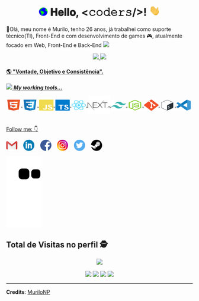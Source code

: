 <h1 align="center">
  <a target="_blank">
    <img src="https://github.com/MuriloNP/murilonp/blob/main/GIF/Earth.gif" width="24px" style="max-width:100%;">
  </a>
  𝐇𝐞𝐥𝐥𝐨, &lt;𝚌𝚘𝚍𝚎𝚛𝚜/&gt;!
  <a target="_blank">
    <img src="https://github.com/MuriloNP/murilonp/blob/main/GIF/Hi.gif" width="30px" />
  </a>
</h1>

📌Olá, meu nome é Murilo, tenho 26 anos, já trabalhei como suporte técnico(TI), Front-End e com desenvolvimento de games 🎮, atualmente focado em Web, Front-End e Back-End <img src = "https://media2.giphy.com/media/QssGEmpkyEOhBCb7e1/giphy.gif?cid=ecf05e47a0n3gi1bfqntqmob8g9aid1oyj2wr3ds3mg700bl&rid=giphy.gif" width = 16px>
  
<div align="center">
  <a href="https://github.com/MuriloNP">
  <img height="175em" src="https://github-readme-stats.vercel.app/api?username=MuriloNP&show_icons=true&hide_border=true&&title_color=94b4a4&amp&icon_color=FFFFFF&amp&text_color=FFFFFF&amp&bg_color=000000&include_all_commits=true&count_private=true">
  <img height="175em" src="https://github-readme-stats.vercel.app/api/top-langs/?username=MuriloNP&layout=compact&langs_count=15&text_color=FFFFFF&bg_color=000000&title_color=94b4a4&hide_border=true">
</div>

#### 🌎 "Vontade, Objetivo e Consistência".
  
<img src="https://media.giphy.com/media/iY8CRBdQXODJSCERIr/giphy.gif" width="30px">&nbsp;***My working tools...***
  
<div style="display: inline_block">
  <img align="center" alt="Murilo-HTML" height="30" width="40" src="https://raw.githubusercontent.com/devicons/devicon/master/icons/html5/html5-original.svg">
  <img align="center" alt="Murilo-CSS" height="30" width="40" src="https://raw.githubusercontent.com/devicons/devicon/master/icons/css3/css3-original.svg">
  <img align="center" alt="Murilo-Js" height="30" width="40" src="https://raw.githubusercontent.com/devicons/devicon/master/icons/javascript/javascript-plain.svg">
  <img align="center" alt="Murilo-Ts" height="30" width="40" src="https://raw.githubusercontent.com/devicons/devicon/master/icons/typescript/typescript-plain.svg">
  <img align="center" alt="Murilo-React" height="30" width="40" src="https://raw.githubusercontent.com/devicons/devicon/master/icons/react/react-original.svg">
  <img align="center" alt="Murilo-Nextjs" height="50" width="60" src="https://raw.githubusercontent.com/devicons/devicon/master/icons/nextjs/nextjs-original-wordmark.svg">
  <img align="center" alt="Murilo-Tailwindcss" height="30" width="40" src="https://raw.githubusercontent.com/devicons/devicon/master/icons/tailwindcss/tailwindcss-plain.svg">
  <img align="center" alt="Murilo-Nodejs" height="30" width="40" src="https://raw.githubusercontent.com/devicons/devicon/master/icons/nodejs/nodejs-original.svg">
  <img align="center" alt="Murilo-Git" height="30" width="40" src="https://raw.githubusercontent.com/devicons/devicon/master/icons/git/git-original.svg">
  <img align="center" alt="Murilo-Bash" height="30" width="40" src="https://raw.githubusercontent.com/devicons/devicon/master/icons/bash/bash-original.svg">
  <img align="center" alt="Murilo-VSCode" height="30" width="40" src="https://raw.githubusercontent.com/devicons/devicon/master/icons/vscode/vscode-original.svg">
</div>
  
##
Follow me: 👇
<div>
  <a href = "mailto:murilloprado457@gmail.com"><img align="center" height="30" src="https://raw.githubusercontent.com/MuriloNP/murilonp/main/SVG/gmail2.svg" target="_blank"><a/>
  &nbsp;&nbsp;
  <a href = "https://www.linkedin.com/in/murilo-nascimento-473162205"><img align="center" height="30" src="https://raw.githubusercontent.com/MuriloNP/murilonp/main/SVG/linkedin.svg" target="_blank"><a/>
  &nbsp;&nbsp;
  <a href = "https://www.facebook.com/murilo.prado.73"><img align="center" height="30" src="https://raw.githubusercontent.com/MuriloNP/murilonp/main/SVG/facebook2.svg" target="_blank"><a/>
  &nbsp;&nbsp;
  <a href = "https://www.instagram.com/murilloprado_"><img align="center" height="30" src="https://raw.githubusercontent.com/MuriloNP/murilonp/main/SVG/instagram.svg" target="_blank"><a/>
  &nbsp;&nbsp;
  <a href = "#"><img align="center" height="30" src="https://raw.githubusercontent.com/MuriloNP/murilonp/main/SVG/twitter.svg" target="_blank"><a/>
  &nbsp;&nbsp;
  <a href = "https://steamcommunity.com/profiles/76561198293528191/"><img align="center" height="30" src="https://raw.githubusercontent.com/MuriloNP/murilonp/main/SVG/steam.svg" target="_blank"><a/>
  &nbsp;&nbsp;
</div>
    
![Snake animation](https://github.com/MuriloNP/murilonp/blob/output/github-contribution-grid-snake.svg)
    
<p align="center"> 

 ## Total de Visitas no perfil :detective: <br>
 <p align="center"> 
   <img alingn="center" src="https://profile-counter.glitch.me/murilonp/count.svg" />
 </p>

</p>

<div align="center">
  <a href="https://github.com/MuriloNP/tela-de-cadastro"><img height="120em" src="https://github-readme-stats.vercel.app/api/pin/?username=MuriloNP&repo=tela-de-cadastro&text_color=FFFFFF&bg_color=000000&title_color=94b4a4&hide_border=true"></a>
  <a href="https://github.com/MuriloNP/sistema-hoteleiro"><img height="120em" src="https://github-readme-stats.vercel.app/api/pin/?username=MuriloNP&repo=sistema-hoteleiro&text_color=FFFFFF&bg_color=000000&title_color=94b4a4&hide_border=true"></a>
  <a href="https://github.com/MuriloNP/projeto-responsividade"><img height="120em" src="https://github-readme-stats.vercel.app/api/pin/?username=MuriloNP&repo=projeto-responsividade&text_color=FFFFFF&bg_color=000000&title_color=94b4a4&hide_border=true"></a>
  <a href="https://github.com/MuriloNP/nlw-heat"><img height="120em" src="https://github-readme-stats.vercel.app/api/pin/?username=MuriloNP&repo=nlw-heat&text_color=FFFFFF&bg_color=000000&title_color=94b4a4&hide_border=true"></a>
</div>

-----
**Credits**: [MuriloNP](https://github.com/MuriloNP)
